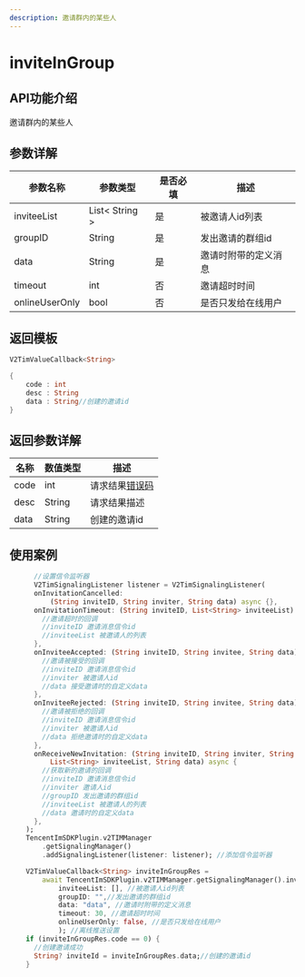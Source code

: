 ```yaml
---
description: 邀请群内的某些人
---
```


# inviteInGroup

## API功能介绍

邀请群内的某些人

## 参数详解

| 参数名称           | 参数类型           | 是否必填 | 描述         |
| -------------- | -------------- | ---- | ---------- |
| inviteeList    | List< String > | 是    | 被邀请人id列表   |
| groupID        | String         | 是    | 发出邀请的群组id  |
| data           | String         | 是    | 邀请时附带的定义消息 |
| timeout        | int            | 否    | 邀请超时时间     |
| onlineUserOnly | bool           | 否    | 是否只发给在线用户  |

## 返回模板

```dart
V2TimValueCallback<String>

{
    code : int
    desc : String
    data : String//创建的邀请id
}
```

## 返回参数详解

| 名称   | 数值类型   | 描述                                                             |
| ---- | ------ | -------------------------------------------------------------- |
| code | int    | 请求结果[错误码](https://cloud.tencent.com/document/product/269/1671) |
| desc | String | 请求结果描述                                                         |
| data | String | 创建的邀请id                                                        |

## 使用案例  &#x20;

```dart
      //设置信令监听器
      V2TimSignalingListener listener = V2TimSignalingListener(
      onInvitationCancelled:
          (String inviteID, String inviter, String data) async {},
      onInvitationTimeout: (String inviteID, List<String> inviteeList) async {
        //邀请超时的回调
        //inviteID 邀请消息信令id
        //inviteeList 被邀请人的列表
      },
      onInviteeAccepted: (String inviteID, String invitee, String data) async {
        //邀请被接受的回调
        //inviteID 邀请消息信令id
        //inviter 被邀请人id
        //data 接受邀请时的自定义data
      },
      onInviteeRejected: (String inviteID, String invitee, String data) async {
        //邀请被拒绝的回调
        //inviteID 邀请消息信令id
        //inviter 被邀请人id
        //data 拒绝邀请时的自定义data
      },
      onReceiveNewInvitation: (String inviteID, String inviter, String groupID,
          List<String> inviteeList, String data) async {
        //获取新的邀请的回调
        //inviteID 邀请消息信令id
        //inviter 邀请人id
        //groupID 发出邀请的群组id
        //inviteeList 被邀请人的列表
        //data 邀请时的自定义data
      },
    );
    TencentImSDKPlugin.v2TIMManager
        .getSignalingManager()
        .addSignalingListener(listener: listener); //添加信令监听器

    V2TimValueCallback<String> inviteInGroupRes =
        await TencentImSDKPlugin.v2TIMManager.getSignalingManager().inviteInGroup(
            inviteeList: [], //被邀请人id列表
            groupID: "",//发出邀请的群组id
            data: "data", //邀请时附带的定义消息
            timeout: 30, //邀请超时时间
            onlineUserOnly: false, //是否只发给在线用户
            ); //离线推送设置
    if (inviteInGroupRes.code == 0) {
      //创建邀请成功
      String? inviteId = inviteInGroupRes.data;//创建的邀请id
    }
```

